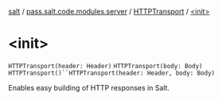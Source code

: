 [salt](../../index.md) / [pass.salt.code.modules.server](../index.md) / [HTTPTransport](index.md) / [&lt;init&gt;](./-init-.md)

# &lt;init&gt;

`HTTPTransport(header: Header)`
`HTTPTransport(body: Body)`
`HTTPTransport()``HTTPTransport(header: Header, body: Body)`

Enables easy building of HTTP responses in Salt.

